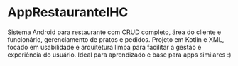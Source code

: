 # AppRestauranteIHC
Sistema Android para restaurante com CRUD completo, área do cliente e funcionário, gerenciamento de pratos e pedidos. Projeto em Kotlin e XML, focado em usabilidade e arquitetura limpa para facilitar a gestão e experiência do usuário. Ideal para aprendizado e base para apps similares :)
